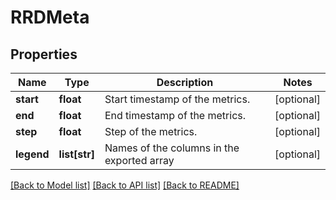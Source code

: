 # RRDMeta

## Properties
Name | Type | Description | Notes
------------ | ------------- | ------------- | -------------
**start** | **float** | Start timestamp of the metrics. | [optional] 
**end** | **float** | End timestamp of the metrics. | [optional] 
**step** | **float** | Step of the metrics. | [optional] 
**legend** | **list[str]** | Names of the columns in the exported array | [optional] 

[[Back to Model list]](../README.md#documentation-for-models) [[Back to API list]](../README.md#documentation-for-api-endpoints) [[Back to README]](../README.md)

